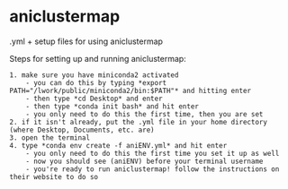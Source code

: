 # aniclustermap
.yml + setup files for using aniclustermap

Steps for setting up and running aniclustermap:

	1. make sure you have miniconda2 activated
		- you can do this by typing *export PATH="/lwork/public/miniconda2/bin:$PATH"* and hitting enter
		- then type *cd Desktop* and enter
		- then type *conda init bash* and hit enter
		- you only need to do this the first time, then you are set
	2. if it isn't already, put the .yml file in your home directory (where Desktop, Documents, etc. are)
	3. open the terminal
	4. type *conda env create -f aniENV.yml* and hit enter
	 	- you only need to do this the first time you set it up as well
		- now you should see (aniENV) before your terminal username
		- you're ready to run aniclustermap! follow the instructions on their website to do so